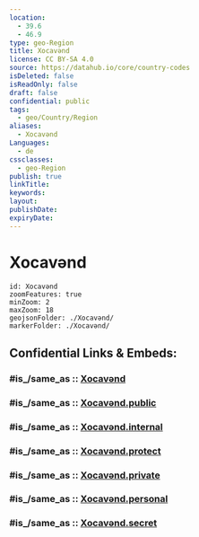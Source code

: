 ```yaml
---
location:
  - 39.6
  - 46.9
type: geo-Region
title: Xocavənd
license: CC BY-SA 4.0
source: https://datahub.io/core/country-codes
isDeleted: false
isReadOnly: false
draft: false
confidential: public
tags:
  - geo/Country/Region
aliases:
  - Xocavənd
Languages:
  - de
cssclasses:
  - geo-Region
publish: true
linkTitle:
keywords:
layout:
publishDate:
expiryDate:
---
```


# Xocavənd

```leaflet
id: Xocavənd
zoomFeatures: true 
minZoom: 2 
maxZoom: 18
geojsonFolder: ./Xocavənd/
markerFolder: ./Xocavənd/
```


## Confidential Links & Embeds: 

### #is_/same_as :: [Xocavənd](/_Standards/Earth/Continent/Asia/Asia~North~West/Azerbaijan/Armenian_Enclaves/Nagorno-Karabakh/Xocavənd.md) 

### #is_/same_as :: [Xocavənd.public](/_public/Earth/Continent/Asia/Asia~North~West/Azerbaijan/Armenian_Enclaves/Nagorno-Karabakh/Xocavənd.public.md) 

### #is_/same_as :: [Xocavənd.internal](/_internal/Earth/Continent/Asia/Asia~North~West/Azerbaijan/Armenian_Enclaves/Nagorno-Karabakh/Xocavənd.internal.md) 

### #is_/same_as :: [Xocavənd.protect](/_protect/Earth/Continent/Asia/Asia~North~West/Azerbaijan/Armenian_Enclaves/Nagorno-Karabakh/Xocavənd.protect.md) 

### #is_/same_as :: [Xocavənd.private](/_private/Earth/Continent/Asia/Asia~North~West/Azerbaijan/Armenian_Enclaves/Nagorno-Karabakh/Xocavənd.private.md) 

### #is_/same_as :: [Xocavənd.personal](/_personal/Earth/Continent/Asia/Asia~North~West/Azerbaijan/Armenian_Enclaves/Nagorno-Karabakh/Xocavənd.personal.md) 

### #is_/same_as :: [Xocavənd.secret](/_secret/Earth/Continent/Asia/Asia~North~West/Azerbaijan/Armenian_Enclaves/Nagorno-Karabakh/Xocavənd.secret.md)

